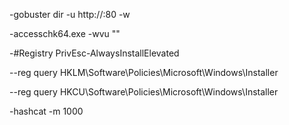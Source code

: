 

-gobuster dir -u http://<ip>:80 -w <wordlist>
 
-accesschk64.exe -wvu "<file location>"
  
-#Registry PrivEsc-AlwaysInstallElevated

--reg query HKLM\Software\Policies\Microsoft\Windows\Installer

--reg query HKCU\Software\Policies\Microsoft\Windows\Installer

-hashcat -m 1000 <hash> <wordlist>
